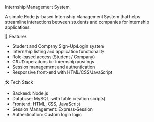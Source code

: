  Internship Management System

A simple Node.js-based Internship Management System that helps streamline interactions between students and companies for internship applications.

🚀 Features

- Student and Company Sign-Up/Login system
- Internship listing and application functionality
- Role-based access (Student / Company)
- CRUD operations for internship postings
- Session management and authentication
- Responsive front-end with HTML/CSS/JavaScript

 🛠 Tech Stack

- Backend: Node.js
- Database: MySQL (with table creation scripts)
- Frontend: HTML, CSS, JavaScript
- Session Management: Express-Session
- Authentication: Custom login logic


